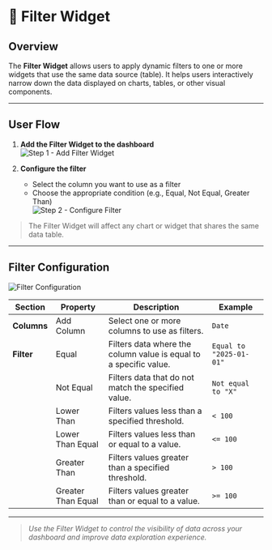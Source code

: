 # 🔽 Filter Widget

## Overview

The **Filter Widget** allows users to apply dynamic filters to one or more widgets that use the same data source (table). It helps users interactively narrow down the data displayed on charts, tables, or other visual components.

---

## User Flow

1. **Add the Filter Widget to the dashboard**  
   ![Step 1 - Add Filter Widget](/vdata/documentation/xplorer/filter/filter-add.webp)

2. **Configure the filter**  
   - Select the column you want to use as a filter  
   - Choose the appropriate condition (e.g., Equal, Not Equal, Greater Than)  
   ![Step 2 - Configure Filter](/vdata/documentation/xplorer/filter/filter-add-col.webp)

> The Filter Widget will affect any chart or widget that shares the same data table.

---

## Filter Configuration

![Filter Configuration](/vdata/documentation/xplorer/filter/filter-config.webp)

| Section   | Property        | Description                                                                 | Example               |
|-----------|------------------|-----------------------------------------------------------------------------|------------------------|
| **Columns** | Add Column       | Select one or more columns to use as filters.                               | `Date`                |
| **Filter**  | Equal            | Filters data where the column value is equal to a specific value.           | `Equal to "2025-01-01"`|
|             | Not Equal       | Filters data that do not match the specified value.                         | `Not equal to "X"`     |
|             | Lower Than      | Filters values less than a specified threshold.                             | `< 100`                |
|             | Lower Than Equal| Filters values less than or equal to a value.                               | `<= 100`               |
|             | Greater Than    | Filters values greater than a specified threshold.                          | `> 100`                |
|             | Greater Than Equal | Filters values greater than or equal to a value.                         | `>= 100`               |

---

> *Use the Filter Widget to control the visibility of data across your dashboard and improve data exploration experience.*
